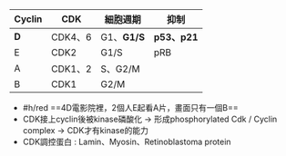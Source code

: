 
| Cyclin | CDK     | 細胞週期 | 抑制     |
|--------|---------|----------|----------|
| **D**      | CDK4、6 | G1、**G1/S** | **p53、p21** |
| E      | CDK2    | G1/S     | pRB     |
| A      | CDK1、2 | S、G2/M  |          |
| B      | CDK1    | G2/M     |          |
- #h/red ==4D電影院裡，2個人E起看A片，畫面只有一個B==
- CDK接上cyclin後被kinase磷酸化 -> 形成phosphorylated Cdk / Cyclin complex -> CDK才有kinase的能力
- CDK調控蛋白 : Lamin、Myosin、Retinoblastoma protein
